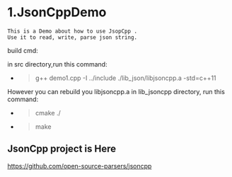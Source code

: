 # 1.JsonCppDemo
    This is a Demo about how to use JsopCpp .
    Use it to read, write, parse json string.

build cmd:

  in src directory,run this command:
 - > g++ demo1.cpp -I ../include  ./lib_json/libjsoncpp.a -std=c++11

  However you can rebuild you libjsoncpp.a 
  in lib_jsoncpp directory, run this command:
 - > cmake ./
 - > make 
 

## JsonCpp project is Here
https://github.com/open-source-parsers/jsoncpp

